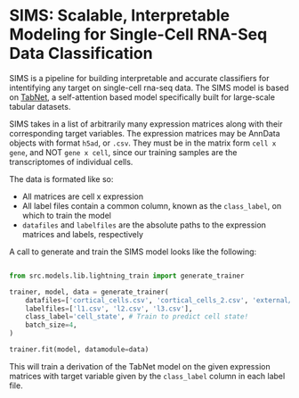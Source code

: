 # **SIMS**: Scalable, Interpretable Modeling for Single-Cell RNA-Seq Data Classification

SIMS is a pipeline for building interpretable and accurate classifiers for intentifying any target on single-cell rna-seq data. The SIMS model is based on [TabNet](https://arxiv.org/abs/1908.07442), a self-attention based model specifically built for large-scale tabular datasets.

SIMS takes in a list of arbitrarily many expression matrices along with their corresponding target variables. The expression matrices may be AnnData objects with format `h5ad`, or `.csv`. 
They must be in the matrix form `cell x gene`, and NOT `gene x cell`, since our training samples are the transcriptomes of individual cells.

The data is formated like so:
- All matrices are cell x expression
- All label files contain a common column, known as the `class_label`, on which to train the model 
- `datafiles` and `labelfiles` are the absolute paths to the expression matrices and labels, respectively

A call to generate and train the SIMS model looks like the following:

```python 

from src.models.lib.lightning_train import generate_trainer 

trainer, model, data = generate_trainer(
    datafiles=['cortical_cells.csv', 'cortical_cells_2.csv', 'external/cortical_cells_3.h5ad'], # Notice we can mix and match file types
    labelfiles=['l1.csv', 'l2.csv', 'l3.csv'],
    class_label='cell_state', # Train to predict cell state!
    batch_size=4,
)

trainer.fit(model, datamodule=data)
```

This will train a derivation of the TabNet model on the given expression matrices with target variable given by the `class_label` column in each label file.